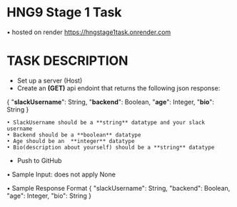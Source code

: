 # HNG9 Stage 1 Task

• hosted on render
https://hngstage1task.onrender.com

# TASK DESCRIPTION

- Set up a server (Host)
- Create an **(GET)** api endoint that returns the following  json response:
    
 { "**slackUsername**": String, "**backend**": Boolean, "**age**": Integer, "**bio**": String }
    
    • SlackUsername should be a **string** datatype and your slack username
    • Backend should be a **boolean** datatype
    • Age should be an  **integer** datatype
    • Bio(description about yourself) should be a **string** datatype
- Push to GitHub

• Sample Input: does not apply
None

• Sample Response Format
{ "slackUsername": String, "backend": Boolean, "age": Integer, "bio": String }
